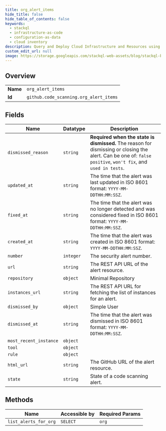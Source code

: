 ```yaml
---
title: org_alert_items
hide_title: false
hide_table_of_contents: false
keywords:
  - stackql
  - infrastructure-as-code
  - configuration-as-data
  - cloud inventory
description: Query and Deploy Cloud Infrastructure and Resources using SQL
custom_edit_url: null
image: https://storage.googleapis.com/stackql-web-assets/blog/stackql-blog-post-featured-image.png
---
```

  
    

## Overview
<table><tbody>
<tr><td><b>Name</b></td><td><code>org_alert_items</code></td></tr>
<tr><td><b>Id</b></td><td><code>github.code_scanning.org_alert_items</code></td></tr>
</tbody></table>

## Fields
| Name | Datatype | Description |
| ---- | -------- | ----------- |
| `dismissed_reason` | `string` | **Required when the state is dismissed.** The reason for dismissing or closing the alert. Can be one of: `false positive`, `won't fix`, and `used in tests`. |
| `updated_at` | `string` | The time that the alert was last updated in ISO 8601 format: `YYYY-MM-DDTHH:MM:SSZ`. |
| `fixed_at` | `string` | The time that the alert was no longer detected and was considered fixed in ISO 8601 format: `YYYY-MM-DDTHH:MM:SSZ`. |
| `created_at` | `string` | The time that the alert was created in ISO 8601 format: `YYYY-MM-DDTHH:MM:SSZ`. |
| `number` | `integer` | The security alert number. |
| `url` | `string` | The REST API URL of the alert resource. |
| `repository` | `object` | Minimal Repository |
| `instances_url` | `string` | The REST API URL for fetching the list of instances for an alert. |
| `dismissed_by` | `object` | Simple User |
| `dismissed_at` | `string` | The time that the alert was dismissed in ISO 8601 format: `YYYY-MM-DDTHH:MM:SSZ`. |
| `most_recent_instance` | `object` |  |
| `tool` | `object` |  |
| `rule` | `object` |  |
| `html_url` | `string` | The GitHub URL of the alert resource. |
| `state` | `string` | State of a code scanning alert. |
## Methods
| Name | Accessible by | Required Params |
| ---- | ------------- | --------------- |
| `list_alerts_for_org` | `SELECT` | `org` |
